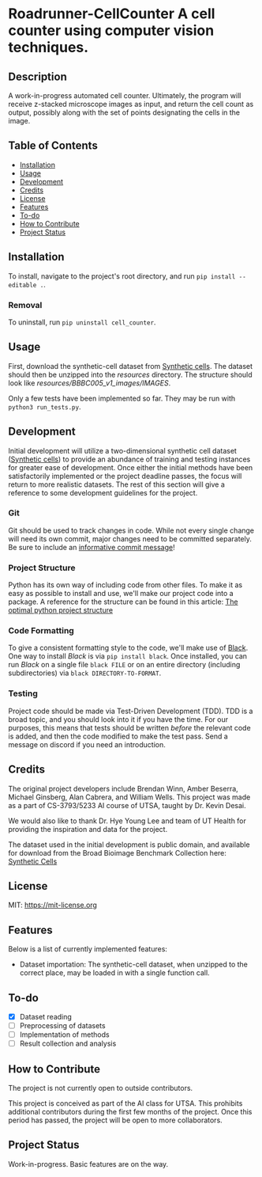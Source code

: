 # Roadrunner-CellCounter A cell counter using computer vision techniques. 

## Description

A work-in-progress automated cell counter. Ultimately, the program will receive
z-stacked microscope images as input, and return the cell count as output,
possibly along with the set of points designating the cells in the image.

## Table of Contents

- [Installation](#installation)
- [Usage](#usage)
- [Development](#development)
- [Credits](#credits)
- [License](#license)
- [Features](#features)
- [To-do](#to-do)
- [How to Contribute](#how-to-contribute)
- [Project Status](#project-status)

## Installation

To install, navigate to the project's root directory, and run `pip install
--editable .`.

### Removal

To uninstall, run `pip uninstall cell_counter`.

## Usage

First, download the synthetic-cell dataset from [Synthetic
cells](https://bbbc.broadinstitute.org/BBBC005/). The dataset should then be
unzipped into the *resources* directory. The structure should look like
*resources/BBBC005_v1_images/IMAGES*.

Only a few tests have been implemented so far. They may be run with `python3
run_tests.py`.

## Development

Initial development will utilize a two-dimensional synthetic cell dataset
([Synthetic cells](https://bbbc.broadinstitute.org/BBBC005/)) to provide an
abundance of training and testing instances for greater ease of development.
Once either the initial methods have been satisfactorily implemented or the
project deadline passes, the focus will return to more realistic datasets.
The rest of this section will give a reference to some development guidelines for the
project.

### Git

Git should be used to track changes in code. While not every single change will
need its own commit, major changes need to be committed separately. Be sure to
include an 
[informative commit message](https://www.freecodecamp.org/news/writing-good-commit-messages-a-practical-guide/)!

### Project Structure

Python has its own way of including code from other files. To make it as easy
as possible to install and use, we'll make our project code into a package. A
reference for the structure can be found in this article: 
[The optimal python project structure](https://awaywithideas.com/the-optimal-python-project-structure/)

### Code Formatting

To give a consistent formatting style to the code, we'll make use of
[Black](https://github.com/psf/black). One way to install *Black* is via `pip
install black`. Once installed, you can run *Black* on a single file `black
FILE` or on an entire directory (including subdirectories) via `black
DIRECTORY-TO-FORMAT`.

### Testing

Project code should be made via Test-Driven Development (TDD). TDD is a broad
topic, and you should look into it if you have the time. For our purposes, this
means that tests should be written *before* the relevant code is added, and
then the code modified to make the test pass. Send a message on discord if you
need an introduction.

## Credits

The original project developers include Brendan Winn, Amber Beserra, Michael
Ginsberg, Alan Cabrera, and William Wells. This project was made as a part of
CS-3793/5233 AI course of UTSA, taught by Dr. Kevin Desai. 

We would also like to thank Dr. Hye Young Lee and team of UT Health for
providing the inspiration and data for the project.

The dataset used in the initial development is public domain, and available for download from the
Broad Bioimage Benchmark Collection here: [Synthetic
Cells](https://bbbc.broadinstitute.org/BBBC005/) 

## License

MIT: <https://mit-license.org>

## Features

Below is a list of currently implemented features:

- Dataset importation: The synthetic-cell dataset, when unzipped to the correct
  place, may be loaded in with a single function call.

## To-do

- [X] Dataset reading
- [ ] Preprocessing of datasets
- [ ] Implementation of methods
- [ ] Result collection and analysis

## How to Contribute

The project is not currently open to outside contributors.

This project is conceived as part of the AI class for UTSA. This prohibits
additional contributors during the first few months of the project. Once this
period has passed, the project will be open to more collaborators.

## Project Status

Work-in-progress. Basic features are on the way.
